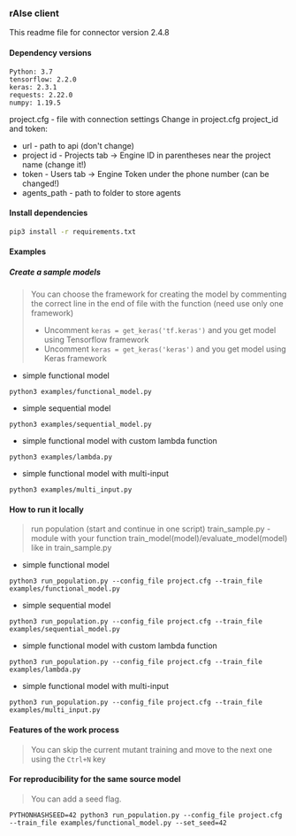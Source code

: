 ### rAIse client
This readme file for connector version 2.4.8

#### Dependency versions
```
Python: 3.7
tensorflow: 2.2.0
keras: 2.3.1
requests: 2.22.0
numpy: 1.19.5
```
project.cfg - file with connection settings
Change in project.cfg project_id and token:
 - url - path to api (don't change)
 - project id - Projects tab -> Engine ID in parentheses near the project name (change it!)
 - token - Users tab -> Engine Token under the phone number (can be changed!)
 - agents_path - path to folder to store agents

#### Install dependencies
```bash
pip3 install -r requirements.txt
```

#### Examples

##### Create a sample models
> You can choose the framework for creating the model by commenting the correct line in the end of file with the function
> (need use only one framework)
> * Uncomment `keras = get_keras('tf.keras')` and you get model using Tensorflow framework
> * Uncomment `keras = get_keras('keras')` and you get model using Keras framework
+ simple functional model
```
python3 examples/functional_model.py
```
+ simple sequential model
```
python3 examples/sequential_model.py
```
+ simple functional model with custom lambda function
```
python3 examples/lambda.py
```
+ simple functional model with multi-input
```
python3 examples/multi_input.py
```

#### How to run it locally
> run population (start and continue in one script)
> train_sample.py - module with your function train_model(model)/evaluate_model(model) like in train_sample.py
+ simple functional model
```
python3 run_population.py --config_file project.cfg --train_file examples/functional_model.py
```
+ simple sequential model
```
python3 run_population.py --config_file project.cfg --train_file examples/sequential_model.py
```
+ simple functional model with custom lambda function
```
python3 run_population.py --config_file project.cfg --train_file examples/lambda.py
```
+ simple functional model with multi-input
```
python3 run_population.py --config_file project.cfg --train_file examples/multi_input.py
```

#### Features of the work process
> You can skip the current mutant training and move to the next one using the `Ctrl+N` key

#### For reproducibility for the same source model
> You can add a seed flag.
```
PYTHONHASHSEED=42 python3 run_population.py --config_file project.cfg --train_file examples/functional_model.py --set_seed=42
```
